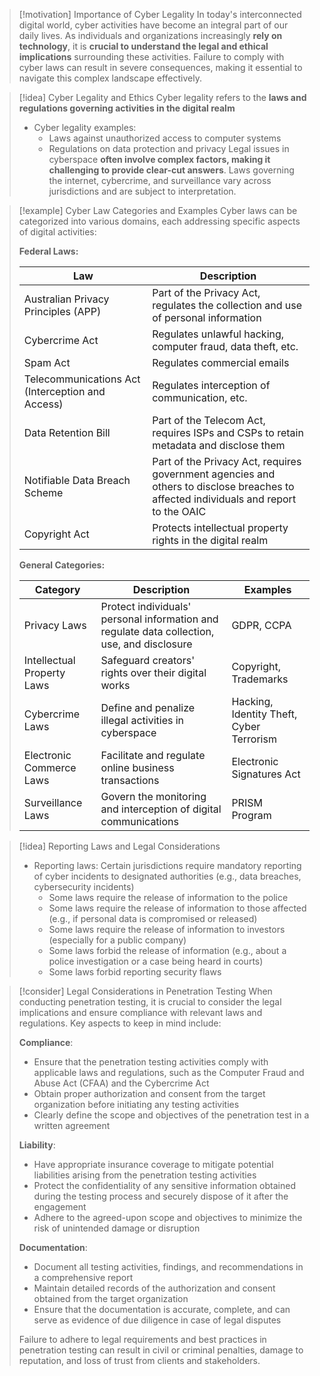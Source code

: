 > [!motivation] Importance of Cyber Legality
> In today's interconnected digital world, cyber activities have become an integral part of our daily lives. As individuals and organizations increasingly **rely on technology**, it is **crucial to understand the legal and ethical implications** surrounding these activities. Failure to comply with cyber laws can result in severe consequences, making it essential to navigate this complex landscape effectively.

> [!idea] Cyber Legality and Ethics
> Cyber legality refers to the **laws and regulations governing activities in the digital realm**
> - Cyber legality examples:
>   - Laws against unauthorized access to computer systems
>   - Regulations on data protection and privacy
> Legal issues in cyberspace **often involve complex factors, making it challenging to provide clear-cut answers**. Laws governing the internet, cybercrime, and surveillance vary across jurisdictions and are subject to interpretation.


> [!example] Cyber Law Categories and Examples
> Cyber laws can be categorized into various domains, each addressing specific aspects of digital activities:
> 
> **Federal Laws:**
> 
> | Law                                          | Description                                                                                                 |
> |----------------------------------------------|-------------------------------------------------------------------------------------------------------------|
> | Australian Privacy Principles (APP)          | Part of the Privacy Act, regulates the collection and use of personal information                           |
> | Cybercrime Act                               | Regulates unlawful hacking, computer fraud, data theft, etc.                                                |
> | Spam Act                                     | Regulates commercial emails                                                                                 |
> | Telecommunications Act (Interception and Access) | Regulates interception of communication, etc.                                                          |
> | Data Retention Bill                          | Part of the Telecom Act, requires ISPs and CSPs to retain metadata and disclose them                        |
> | Notifiable Data Breach Scheme                | Part of the Privacy Act, requires government agencies and others to disclose breaches to affected individuals and report to the OAIC |
> | Copyright Act                                | Protects intellectual property rights in the digital realm                                                  |
> 
> **General Categories:**
> 
> | Category                 | Description                                                                                     | Examples                               |
> |--------------------------|-----------------------------------------------------------------------------------------------|-----------------------------------------|
> | Privacy Laws             | Protect individuals' personal information and regulate data collection, use, and disclosure    | GDPR, CCPA                              |
> | Intellectual Property Laws | Safeguard creators' rights over their digital works                                           | Copyright, Trademarks                   |
> | Cybercrime Laws          | Define and penalize illegal activities in cyberspace                                           | Hacking, Identity Theft, Cyber Terrorism |
> | Electronic Commerce Laws | Facilitate and regulate online business transactions                                           | Electronic Signatures Act               |
> | Surveillance Laws        | Govern the monitoring and interception of digital communications                               | PRISM Program                           |

> [!idea] Reporting Laws and Legal Considerations
> - Reporting laws: Certain jurisdictions require mandatory reporting of cyber incidents to designated authorities (e.g., data breaches, cybersecurity incidents)
>   - Some laws require the release of information to the police
>   - Some laws require the release of information to those affected (e.g., if personal data is compromised or released)
>   - Some laws require the release of information to investors (especially for a public company)
>   - Some laws forbid the release of information (e.g., about a police investigation or a case being heard in courts)
>   - Some laws forbid reporting security flaws

> [!consider] Legal Considerations in Penetration Testing
> When conducting penetration testing, it is crucial to consider the legal implications and ensure compliance with relevant laws and regulations. Key aspects to keep in mind include:
>
> **Compliance**:
> - Ensure that the penetration testing activities comply with applicable laws and regulations, such as the Computer Fraud and Abuse Act (CFAA) and the Cybercrime Act
> - Obtain proper authorization and consent from the target organization before initiating any testing activities
> - Clearly define the scope and objectives of the penetration test in a written agreement
>
> **Liability**:
> - Have appropriate insurance coverage to mitigate potential liabilities arising from the penetration testing activities
> - Protect the confidentiality of any sensitive information obtained during the testing process and securely dispose of it after the engagement
> - Adhere to the agreed-upon scope and objectives to minimize the risk of unintended damage or disruption
>
> **Documentation**:
> - Document all testing activities, findings, and recommendations in a comprehensive report
> - Maintain detailed records of the authorization and consent obtained from the target organization
> - Ensure that the documentation is accurate, complete, and can serve as evidence of due diligence in case of legal disputes
>
> Failure to adhere to legal requirements and best practices in penetration testing can result in civil or criminal penalties, damage to reputation, and loss of trust from clients and stakeholders.